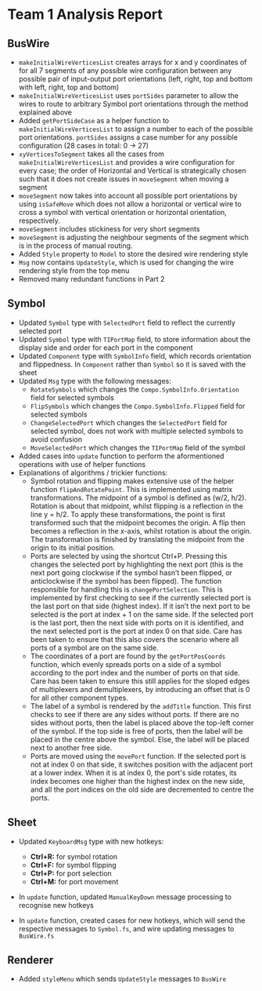 # Team 1 Analysis Report

## BusWire
- `makeInitialWireVerticesList` creates arrays for x and y coordinates of for all 7 segments of any possible wire configuration between any possible pair of input-output port orientations (left, right, top and bottom with left, right, top and bottom)
- `makeInitialWireVerticesList` uses `portSides` parameter to allow the wires to route to arbitrary Symbol port orientations through the method explained above
- Added `getPortSideCase` as a helper function to `makeInitialWireVerticesList` to assign a number to each of the possible port orientations. `portSides` assigns a case number for any possible configuration (28 cases in total: 0 -> 27)
- `xyVerticesToSegment` takes all the cases from `makeInitialWireVerticesList` and provides a wire configuration for every case; the order of Horizontal and Vertical is strategically chosen such that it does not create issues in `moveSegment` when moving a segment
- `moveSegment` now takes into account all possible port orientations by using `isSafeMove` which does not allow a horizontal or vertical wire to cross a symbol with vertical orientation or horizontal orientation, respectively.
- `moveSegment` includes stickiness for very short segments
- `moveSegment` is adjusting the neighbour segments of the segment which is in the process of manual routing.
- Added `Style` property to `Model` to store the desired wire rendering style
- `Msg` now contains `UpdateStyle`, which is used for changing the wire rendering style from the top menu
- Removed many redundant functions in Part 2 

## Symbol
- Updated `Symbol` type with `SelectedPort` field to reflect the currently selected port
- Updated `Symbol` type with `TIPortMap` field, to store information about the display side and order for each port in the component
- Updated `Component` type with `SymbolInfo` field, which records orientation and flippedness. In `Component` rather than `Symbol` so it is saved with the sheet
- Updated `Msg` type with the following messages:
    - `RotateSymbols` which changes the `Compo.SymbolInfo.Orientation` field for selected symbols
    - `FlipSymbols` which changes the `Compo.SymbolInfo.Flipped` field for selected symbols
    - `ChangeSelectedPort` which changes the `SelectedPort` field for selected symbol, does not work with multiple selected symbols to avoid confusion
    - `MoveSelectedPort` which changes the `TIPortMap` field of the symbol
- Added cases into `update` function to perform the aformentioned operations with use of helper functions
- Explanations of algorithms / trickier functions:
    - Symbol rotation and flipping makes extensive use of the helper function `flipAndRotatePoint`. This is implemented using matrix transformations. The midpoint of a symbol is defined as (w/2, h/2). Rotation is about that midpoint, whilst flipping is a reflection in the line y = h/2. To apply these transformations, the point is first transformed such that the midpoint becomes the origin. A flip then becomes a reflection in the x-axis, whilst rotation is about the origin. The transformation is finished by translating the midpoint from the origin to its initial position.
    - Ports are selected by using the shortcut Ctrl+P. Pressing this changes the selected port by highlighting the next port (this is the next port going clockwise if the symbol hasn’t been flipped, or anticlockwise if the symbol has been flipped). The function responsible for handling this is `changePortSelection`. This is implemented by first checking to see if the currently selected port is the last port on that side (highest index). If it isn’t the next port to be selected is the port at index + 1 on the same side. If the selected port is the last port, then the next side with ports on it is identified, and the next selected port is the port at index 0 on that side. Care has been taken to ensure that this also covers the scenario where all ports of a symbol are on the same side.
    - The coordinates of a port are found by the `getPortPosCoords` function, which evenly spreads ports on a side of a symbol according to the port index and the number of ports on that side. Care has been taken to ensure this still applies for the sloped edges of multiplexers and demultiplexers, by introducing an offset that is 0 for all other component types.
    - The label of a symbol is rendered by the `addTitle` function. This first checks to see if there are any sides without ports. If there are no sides without ports, then the label is placed above the top-left corner of the symbol. If the top side is free of ports, then the label will be placed in the centre above the symbol. Else, the label will be placed next to another free side.
    - Ports are moved using the `movePort` function. If the selected port is not at index 0 on that side, it switches position with the adjacent port at a lower index. When it is at index 0, the port's side rotates, its index becomes one higher than the highest index on the new side, and all the port indices on the old side are decremented to centre the ports.


## Sheet
- Updated `KeyboardMsg` type with new hotkeys: 
    <ul>
        <li><b>Ctrl+R:</b> for symbol rotation</li>
        <li><b>Ctrl+F:</b> for symbol flipping</li>
        <li><b>Ctrl+P:</b> for port selection</li>
        <li><b>Ctrl+M:</b> for port movement</li>
    </ul>

- In `update` function, updated `ManualKeyDown` message processing to recognise new hotkeys

- In `update` function, created cases for new hotkeys, which will send the respective messages to `Symbol.fs`, and wire updating messages to `BusWire.fs`

## Renderer
- Added `styleMenu` which sends `UpdateStyle` messages to `BusWire`
